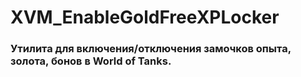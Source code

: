 # XVM_EnableGoldFreeXPLocker
### Утилита для включения/отключения замочков опыта, золота, бонов в World of Tanks.